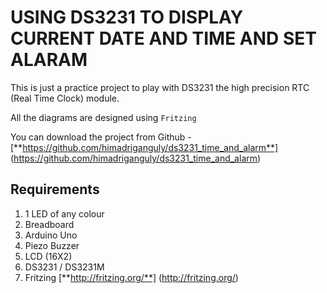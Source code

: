 # USING DS3231 TO DISPLAY CURRENT DATE AND TIME AND SET ALARAM

This is just a practice project to play with DS3231 the high precision RTC (Real Time Clock) module. 

All the diagrams are designed using `Fritzing`

You can download the project from Github - [**https://github.com/himadriganguly/ds3231_time_and_alarm**] (https://github.com/himadriganguly/ds3231_time_and_alarm)

## Requirements

1. 1 LED of any colour
2. Breadboard
3. Arduino Uno
4. Piezo Buzzer
5. LCD (16X2)
8. DS3231 / DS3231M
4. Fritzing [**http://fritzing.org/**] (http://fritzing.org/)
